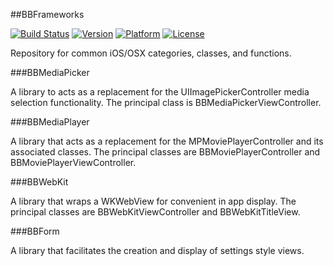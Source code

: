 ##BBFrameworks

[![Build Status](https://travis-ci.org/BionBilateral/BBFrameworks.svg)](https://travis-ci.org/BionBilateral/BBFrameworks)
 [![Version](http://img.shields.io/cocoapods/v/BBFrameworks.svg)](http://cocoapods.org/?q=BBFrameworks)
 [![Platform](http://img.shields.io/cocoapods/p/BBFrameworks.svg)]()
 [![License](http://img.shields.io/cocoapods/l/BBFrameworks.svg)](https://github.com/BionBilateral/BBFrameworks/blob/master/license.txt)

Repository for common iOS/OSX categories, classes, and functions.

###BBMediaPicker

A library to acts as a replacement for the UIImagePickerController media selection functionality. The principal class is BBMediaPickerViewController.

###BBMediaPlayer

A library that acts as a replacement for the MPMoviePlayerController and its associated classes. The principal classes are BBMoviePlayerController and BBMoviePlayerViewController.

###BBWebKit

A library that wraps a WKWebView for convenient in app display. The principal classes are BBWebKitViewController and BBWebKitTitleView.

###BBForm

A library that facilitates the creation and display of settings style views.